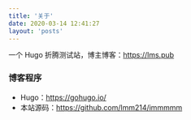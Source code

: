 ```yaml
---
title: '关于'
date: 2020-03-14 12:41:27
layout: 'posts'
---
```


一个 Hugo 折腾测试站，博主博客：<https://lms.pub>

### 博客程序

- Hugo：<https://gohugo.io/>
- 本站源码：<https://github.com/lmm214/immmmm>

